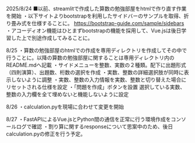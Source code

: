 2025/8/24
■以前、streamlitで作成した算数の勉強部屋をhtmlで作り直す作業を開始
・以下サイトよりbootstrapを利用したサイドバーのサンプルを取得、折り畳み式を仕様することに。
https://bootstrap-guide.com/sample/sidebars
・アコーディオン機能はひとまずbootstrapの機能を採用して、Vue.jsは後日学習した上で別途作成してみることに。

8/25
・算数の勉強部屋のhtmlでの作成を専用ディレクトリを作成してその中で行うことに。以降の算数の勉強部屋に関することは専用ディレクトリ内のREADME.mdへ記載
・サイドメニューを整数、実数の２種類。配下に出題形式（四則演算）、出題数、桁数の選択を作成
・実数、整数の詳細選択肢が同時に表示しないように調整
・実数、整数の入力情報を実数、整数と切り替えた場合にリセットされる仕様を設定
・「問題を作成」ボタンを設置 選択している実数、整数の入力欄を全て埋めないと機能しないように設定

8/26
・calculation.pyを現場に合わせて変更を開始

8/27
・FastAPIによるVue.jsとPython間の通信を正常に行う環境作成をコンソールログで確認
・割り算に関するresponseについて思案中のため、後日calculation.pyの修正を行う予定。
